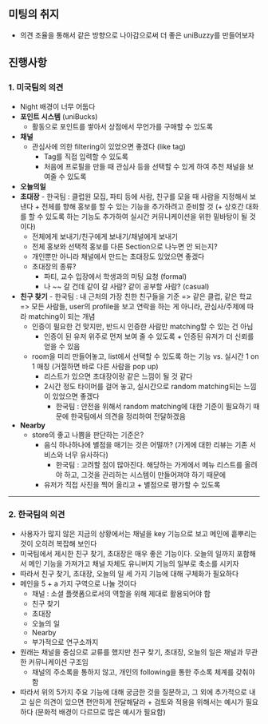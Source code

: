 ## 미팅의 취지

- 의견 조율을 통해서 같은 방향으로 나아감으로써 더 좋은 uniBuzzy를 만들어보자

## 진행사항

### 1. 미국팀의 의견
- Night 배경이 너무 어둡다
- **포인트 시스템** (uniBucks)
	- 활동으로 포인트를 쌓아서 상점에서 무언가를 구매할 수 있도록
- **채널**
	- 관심사에 의한 filtering이 있었으면 좋겠다 (like tag)
		- Tag를 직접 입력할 수 있도록
		- 처음에 프로필을 만들 때 관심사 등을 선택할 수 있게 하여 추천 채널을 보여줄 수 있도록
- **오늘의일**
- **초대장** - 한국팀 :  클럽원 모집, 파티 등에 사람, 친구를 모을 때 사람을 지정해서 보낸다 + 전체를 향해 홍보를 할 수 있는 기능을 추가하려고 준비할 것 (+ 상호간 대화를 할 수 있도록 하는 기능도 추가하여 실시간 커뮤니케이션을 위한 밑바탕이 될 것이다)
	- 전체에게 보내기/친구에게 보내기/채널에게 보내기
	- 전체 홍보와 선택적 홍보를 다른 Section으로 나누면 안 되는지?
	- 개인뿐만 아니라 채널에서 만드는 초대장도 있었으면 좋겠다
	- 초대장의 종류?
		- 파티, 교수 입장에서 학생과의 미팅 요청 (formal)
		- 나 ~~ 갈 건데 같이 갈 사람? 같이 공부할 사람? (casual)
- **친구 찾기** - 한국팀 : 내 근처의 가장 친한 친구들을 기준 => 같은 클럽, 같은 학교 => 모든 사람들, user의 profile을 보고 연락을 하는 게 아니라, 관심사/주제에 따라 matching이 되는 개념
	- 인증이 필요한 건 맞지만, 반드시 인증한 사람만 matching할 수 있는 건 아님
		- 인증이 된 유저 위주로 먼저 보여 줄 수 있도록 + 인증된 유저가 더 신뢰를 얻을 수 있음
	- room을 미리 만들어놓고, list에서 선택할 수 있도록 하는 기능 vs. 실시간 1 on 1 매칭 (거절하면 바로 다른 사람을 pop up)
		- 리스트가 있으면 초대장이랑 같은 느낌이 될 것 같다
		- 2시간 정도 타이머를 걸어 놓고, 실시간으로 random matching되는 느낌이 있었으면 좋겠다
			- 한국팀 : 안전을 위해서 random matching에 대한 기준이 필요하기 때문에 한국팀에서 의견을 정리하여 전달하겠음
- **Nearby**
	- store의 좋고 나쁨을 판단하는 기준은?
		- 음식 하나하나에 별점을 매기는 것은 어떨까? (가게에 대한 리뷰는 기존 서비스와 너무 유사하다)
			- 한국팀 : 고려할 점이 많아진다. 해당하는 가게에서 메뉴 리스트를 올려야 하고, 그것을 관리하는 시스템이 만들어져야 하기 때문에
		- 유저가 직접 사진을 찍어 올리고 + 별점으로 평가할 수 있도록

---

### 2. 한국팀의 의견
- 사용자가 많지 않은 지금의 상황에서는 채널을 key 기능으로 보고 메인에 흩뿌리는 것이 오히려 복잡해 보인다
- 미국팀에서 제시한 친구 찾기, 초대장은 매우 좋은 기능이다. 오늘의 일까지 포함해서 메인 기능을 가져가고 채널 자체도 유니버지 기능의 일부로 축소를 시키자
- 따라서 친구 찾기, 초대장, 오늘의 일 세 가지 기능에 대해 구체화가 필요하다
- 메인을 5 + a 가지 구역으로 나눌 것이다
	- 채널 : 소셜 플랫폼으로서의 역할을 위해 제대로 활용되어야 함
	- 친구 찾기
	- 초대장
	- 오늘의 일
	- Nearby
	- 부가적으로 연구소까지
- 원래는 채널을 중심으로 교류를 했지만 친구 찾기, 초대장, 오늘의 일은 채널과 무관한 커뮤니케이션 구조임
	- 채널의 주소록을 통하지 않고, 개인의 following을 통한 주소록 체계를 갖춰야 함
- 따라서 위의 5가지 주요 기능에 대해 궁금한 것을 질문하고, 그 외에 추가적으로 내고 싶은 의견이 있으면 편안하게 전달해달라 + 검토와 적용을 위해서는 예시가 필요하다 (문화적 배경이 다르므로 많은 예시가 필요함)

